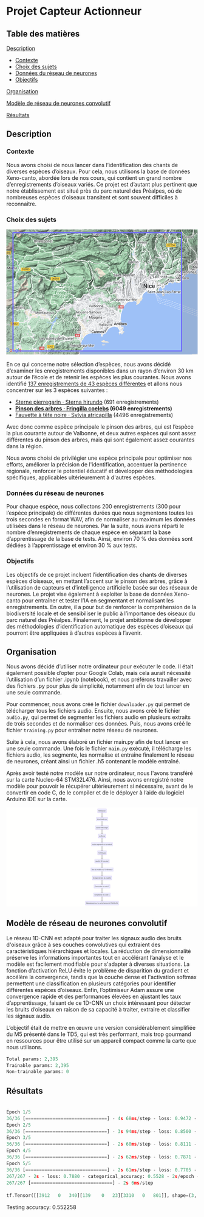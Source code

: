 # Projet Capteur Actionneur

## Table des matières
[Description](#description)

- [Contexte](#contexte)
- [Choix des sujets](#choix-des-sujets)
- [Données du réseau de neurones](#données-du-réseau-de-neurones)
- [Objectifs](#objectifs)

[Organisation](#organisation)

[Modèle de réseau de neurones convolutif](#modèle-de-réseau-de-neurones-convolutif)

[Résultats](#résultats)


## Description
### Contexte

Nous avons choisi de nous lancer dans l’identification des chants de diverses espèces d’oiseaux. Pour cela, nous utilisons la base de données Xeno-canto, abordée lors de nos cours, qui contient un grand nombre d’enregistrements d’oiseaux variés. Ce projet est d’autant plus pertinent que notre établissement est situé près du parc naturel des Préalpes, où de nombreuses espèces d’oiseaux transitent et sont souvent difficiles à reconnaître.

### Choix des sujets

![Section de la region étudié](region.png)

En ce qui concerne notre sélection d’espèces, nous avons décidé d’examiner les enregistrements disponibles dans un rayon d’environ 30 km autour de l’école et de retenir les espèces les plus courantes. Nous avons identifié [137 enregistrements de 43 espèces différentes](https://xeno-canto.org/explore?query=box%3A43.488%2C6.729%2C43.84%2C7.367+&dir=0&order=en) et allons nous concentrer sur les 3 espèces suivantes :

- [Sterne pierregarin · Sterna hirundo](https://xeno-canto.org/species/Sterna-hirundo) (691 enregistrements) 
- **[Pinson des arbres · Fringilla coelebs](https://xeno-canto.org/species/Fringilla-coelebs) (6049 enregistrements)**
- [Fauvette à tête noire · Sylvia atricapilla](https://xeno-canto.org/species/Sylvia-atricapilla) (4496 enregistrements)

Avec donc comme espèce principale le pinson des arbres, qui est l’espèce la plus courante autour de Valbonne, et deux autres espèces qui sont assez différentes du pinson des arbres, mais qui sont également assez courantes dans la région.

Nous avons choisi de privilégier une espèce principale pour optimiser nos efforts, améliorer la précision de l'identification, accentuer la pertinence régionale, renforcer le potentiel éducatif et développer des méthodologies spécifiques, applicables ultérieurement à d'autres espèces.

### Données du réseau de neurones

Pour chaque espèce, nous collectons 200 enregistrements (300 pour l’espèce principale) de différentes durées que nous segmentons toutes les trois secondes en format WAV, afin de normaliser au maximum les données utilisées dans le réseau de neurones. Par la suite, nous avons réparti le nombre d’enregistrements de chaque espèce en séparant la base d’apprentissage de la base de tests. Ainsi, environ 70 % des données sont dédiées à l’apprentissage et environ 30 % aux tests.

### Objectifs

Les objectifs de ce projet incluent l’identification des chants de diverses espèces d’oiseaux, en mettant l’accent sur le pinson des arbres, grâce à l’utilisation de capteurs et d’intelligence artificielle basée sur des réseaux de neurones. Le projet vise également à exploiter la base de données Xeno-canto pour entraîner et tester l’IA en segmentant et normalisant les enregistrements. En outre, il a pour but de renforcer la compréhension de la biodiversité locale et de sensibiliser le public à l’importance des oiseaux du parc naturel des Préalpes. Finalement, le projet ambitionne de développer des méthodologies d’identification automatique des espèces d’oiseaux qui pourront être appliquées à d’autres espèces à l’avenir.

## Organisation

Nous avons décidé d’utiliser notre ordinateur pour exécuter le code. Il était également possible d’opter pour Google Colab, mais cela aurait nécessité l’utilisation d’un fichier .ipynb (notebook), et nous préférons travailler avec des fichiers .py pour plus de simplicité, notamment afin de tout lancer en une seule commande.

Pour commencer, nous avons créé le fichier `downloader.py` qui permet de télécharger tous les fichiers audio. Ensuite, nous avons créé le fichier `audio.py`, qui permet de segmenter les fichiers audio en plusieurs extraits de trois secondes et de normaliser ces données. Puis, nous avons créé le fichier `training.py` pour entraîner notre réseau de neurones.

Suite à cela, nous avons élaboré un fichier main.py afin de tout lancer en une seule commande. Une fois le fichier `main.py` exécuté, il télécharge les fichiers audio, les segmente, les normalise et entraîne finalement le réseau de neurones, créant ainsi un fichier .h5 contenant le modèle entraîné.

Après avoir testé notre modèle sur notre ordinateur, nous l'avons transféré sur la carte Nucleo-64 STM32L476. Ainsi, nous avons enregistré notre modèle pour pouvoir le récupérer ultérieurement si nécessaire, avant de le convertir en code C, de le compiler et de le déployer à l’aide du logiciel Arduino IDE sur la carte.

![Diagramme de notre organisation](organisation.png)

## Modèle de réseau de neurones convolutif

Le réseau 1D-CNN est adapté pour traiter les signaux audio des bruits d'oiseaux grâce à ses couches convolutives qui extraient des caractéristiques hiérarchiques et locales. La réduction de dimensionnalité préserve les informations importantes tout en accélérant l’analyse et le modèle est facilement modifiable pour s'adapter à diverses situations. La fonction d’activation ReLU évite le problème de disparition du gradient et accélère la convergence, tandis que la couche dense et l'activation softmax permettent une classification en plusieurs catégories pour identifier différentes espèces d’oiseaux. Enfin, l’optimiseur Adam assure une convergence rapide et des performances élevées en ajustant les taux d’apprentissage, faisant de ce 1D-CNN un choix intéressant pour détecter les bruits d’oiseaux en raison de sa capacité à traiter, extraire et classifier les signaux audio.

L’objectif était de mettre en œuvre une version considérablement simplifiée du M5 présenté dans le TD5, qui est très performant, mais trop gourmand en ressources pour être utilisé sur un appareil compact comme la carte que nous utilisons.

```python
Total params: 2,395
Trainable params: 2,395
Non-trainable params: 0
```

## Résultats


```python

Epoch 1/5
36/36 [==============================] - 4s 68ms/step - loss: 0.9472 - categorical_accuracy: 0.5590 - val_loss: 0.8877 - val_categorical_accuracy: 0.5230
Epoch 2/5
36/36 [==============================] - 3s 94ms/step - loss: 0.8500 - categorical_accuracy: 0.5428 - val_loss: 0.8573 - val_categorical_accuracy: 0.5832
Epoch 3/5
36/36 [==============================] - 2s 60ms/step - loss: 0.8111 - categorical_accuracy: 0.5715 - val_loss: 0.8231 - val_categorical_accuracy: 0.5823
Epoch 4/5
36/36 [==============================] - 2s 62ms/step - loss: 0.7871 - categorical_accuracy: 0.5531 - val_loss: 0.8000 - val_categorical_accuracy: 0.5408
Epoch 5/5
36/36 [==============================] - 2s 61ms/step - loss: 0.7705 - categorical_accuracy: 0.5640 - val_loss: 0.7880 - val_categorical_accuracy: 0.5528
267/267 - 2s - loss: 0.7880 - categorical_accuracy: 0.5528 - 2s/epoch - 6ms/step
267/267 [==============================] - 2s 6ms/step

tf.Tensor([[3912   0   340][139    0   23][3310   0   801]], shape=(3, 3), dtype=int32)
```

Testing accuracy: 0.552258

